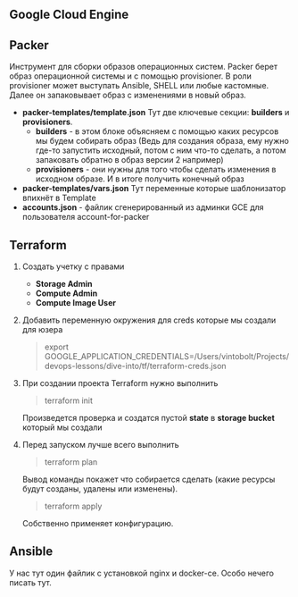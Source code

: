 ## Google Cloud Engine

## Packer
Инструмент для сборки образов операционных систем. Packer берет образ операционной системы и с помощью provisioner.
В роли provisioner может выступать Ansible, SHELL или любые кастомные. Далее он запаковывает образ с изменениями в новый образ.
- **packer-templates/template.json**
  Тут две ключевые секции:  **builders** и **provisioners**.
  * **builders** - в этом блоке объясняем с помощью каких ресурсов мы будем собирать образ (Ведь для создания образа, ему нужно где-то запустить исходный, потом с ним что-то сделать, а потом запаковать обратно в образ версии 2 например)
  * **provisioners** - они нужны для того чтобы сделать изменения в исходном образе. И в итоге получить конечный образ
- **packer-templates/vars.json**
  Тут переменные которые шаблонизатор впихнёт в Template
- **accounts.json** - файлик сгенерированный из админки GCE для пользователя account-for-packer

## Terraform
1. Создать учетку c правами 
    - **Storage Admin**
    - **Compute Admin**
    - **Compute Image User**
2. Добавить переменную окружения для creds которые мы создали для юзера
   >export GOOGLE_APPLICATION_CREDENTIALS=/Users/vintobolt/Projects/devops-lessons/dive-into/tf/terraform-creds.json
3. При создании проекта Terraform нужно выполнить
   >terraform init

   Произведется проверка и создатся пустой **state** в **storage bucket** который мы создали
4. Перед запуском лучше всего выполнить 
    >terraform plan

    Вывод команды покажет что собирается сделать (какие ресурсы будут созданы, удалены или изменены).
    >terraform apply

    Собственно применяет конфигурацию.
## Ansible
У нас тут один файлик с установкой nginx и docker-ce. Особо нечего писать тут.
